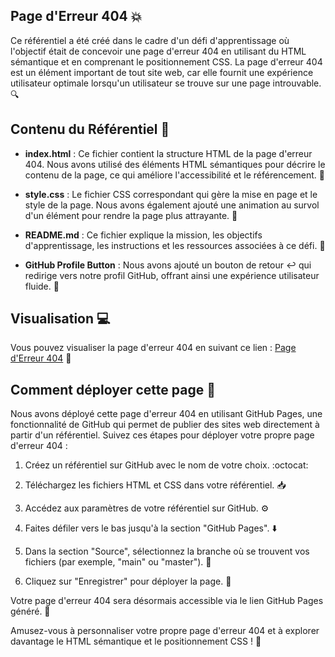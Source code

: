 ## Page d'Erreur 404 :boom:

Ce référentiel a été créé dans le cadre d'un défi d'apprentissage où l'objectif était de concevoir une page d'erreur 404 en utilisant du HTML sémantique et en comprenant le positionnement CSS. La page d'erreur 404 est un élément important de tout site web, car elle fournit une expérience utilisateur optimale lorsqu'un utilisateur se trouve sur une page introuvable. :mag:

## Contenu du Référentiel :file_folder:

- **index.html** : Ce fichier contient la structure HTML de la page d'erreur 404. Nous avons utilisé des éléments HTML sémantiques pour décrire le contenu de la page, ce qui améliore l'accessibilité et le référencement. :page_with_curl:

- **style.css** : Le fichier CSS correspondant qui gère la mise en page et le style de la page. Nous avons également ajouté une animation au survol d'un élément pour rendre la page plus attrayante. :art:

- **README.md** : Ce fichier explique la mission, les objectifs d'apprentissage, les instructions et les ressources associées à ce défi. :memo:

- **GitHub Profile Button** : Nous avons ajouté un bouton de retour :leftwards_arrow_with_hook: qui redirige vers notre profil GitHub, offrant ainsi une expérience utilisateur fluide. :rocket:

## Visualisation :computer:

Vous pouvez visualiser la page d'erreur 404 en suivant ce lien : [Page d'Erreur 404](https://zanko19.github.io/404/) :eyes:


## Comment déployer cette page :rocket:

Nous avons déployé cette page d'erreur 404 en utilisant GitHub Pages, une fonctionnalité de GitHub qui permet de publier des sites web directement à partir d'un référentiel. Suivez ces étapes pour déployer votre propre page d'erreur 404 :

1. Créez un référentiel sur GitHub avec le nom de votre choix. :octocat:

2. Téléchargez les fichiers HTML et CSS dans votre référentiel. :inbox_tray:

3. Accédez aux paramètres de votre référentiel sur GitHub. :gear:

4. Faites défiler vers le bas jusqu'à la section "GitHub Pages". :arrow_down:

5. Dans la section "Source", sélectionnez la branche où se trouvent vos fichiers (par exemple, "main" ou "master"). :deciduous_tree:

6. Cliquez sur "Enregistrer" pour déployer la page. :rocket:

Votre page d'erreur 404 sera désormais accessible via le lien GitHub Pages généré. :tada:

Amusez-vous à personnaliser votre propre page d'erreur 404 et à explorer davantage le HTML sémantique et le positionnement CSS ! :star2:
